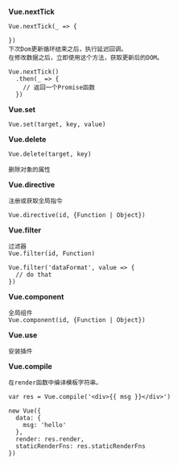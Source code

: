 
**Vue.nextTick**

```
Vue.nextTick(_ => {

})
下次Dom更新循环结束之后，执行延迟回调。
在修改数据之后，立即使用这个方法，获取更新后的DOM。

Vue.nextTick()
  .then(_ => {
    // 返回一个Promise函数
  })
```

**Vue.set**

```
Vue.set(target, key, value)
```


**Vue.delete**

```
Vue.delete(target, key)

删除对象的属性
```

**Vue.directive**

```
注册或获取全局指令

Vue.directive(id, {Function | Object})
```



**Vue.filter**

```
过滤器
Vue.filter(id, Function)

Vue.filter('dataFormat', value => {
  // do that
})
```

**Vue.component**

```
全局组件
Vue.component(id, {Function | Object})
```

**Vue.use**

```
安装插件
```

**Vue.compile**

```
在render函数中编译模板字符串。

var res = Vue.compile('<div>{{ msg }}</div>')

new Vue({
  data: {
    msg: 'hello'
  },
  render: res.render,
  staticRenderFns: res.staticRenderFns
})
```














